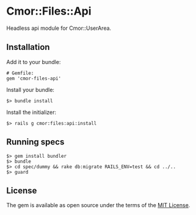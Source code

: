 # Cmor::Files::Api

Headless api module for Cmor::UserArea.

## Installation

Add it to your bundle:

```
# Gemfile:
gem 'cmor-files-api'
```

Install your bundle:

```
$> bundle install
```

Install the initializer:

```
$> rails g cmor:files:api:install
```

## Running specs

```
$> gem install bundler
$> bundle
$> cd spec/dummy && rake db:migrate RAILS_ENV=test && cd ../..
$> guard
```

## License

The gem is available as open source under the terms of the [MIT License](https://opensource.org/licenses/MIT).
